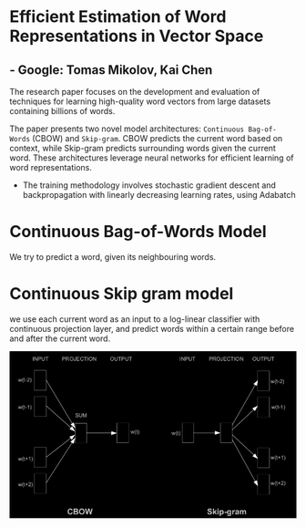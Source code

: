 # Efficient Estimation of Word Representations in Vector Space
## - Google: Tomas Mikolov, Kai Chen

The research paper focuses on the development and evaluation of techniques for learning high-quality word vectors from large datasets containing billions of words.

The paper presents two novel model architectures: `Continuous Bag-of-Words` (CBOW) and `Skip-gram`. CBOW predicts the current word based on context, while Skip-gram predicts surrounding words given the current word. These architectures leverage neural networks for efficient learning of word representations.

- The training methodology involves stochastic gradient descent and backpropagation with linearly decreasing learning rates, using Adabatch


# Continuous Bag-of-Words Model
We try to predict a word, given its neighbouring words.

# Continuous Skip gram model
we use each current word as an input to a log-linear classifier with continuous projection layer, and predict words within a certain range before and after the current word.

![alt text](image.png)










